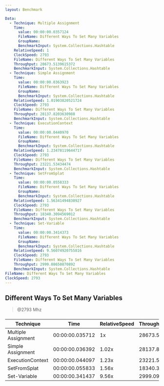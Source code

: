 ```yaml
---
layout: Benchmark

Data: 
  - Technique: Multiple Assignment
    Time: 
      value: 00:00:00.0357124
      FileName: Different Ways To Set Many Variables
      GroupName: 
      BenchmarkInput: System.Collections.Hashtable
    RelativeSpeed: 1
    ClockSpeed: 2793
    FileName: Different Ways To Set Many Variables
    Throughput: 28673.5139615372
    BenchmarkInput: System.Collections.Hashtable
  - Technique: Simple Assignment
    Time: 
      value: 00:00:00.0363923
      FileName: Different Ways To Set Many Variables
      GroupName: 
      BenchmarkInput: System.Collections.Hashtable
    RelativeSpeed: 1.01903820521724
    ClockSpeed: 2793
    FileName: Different Ways To Set Many Variables
    Throughput: 28137.8203630988
    BenchmarkInput: System.Collections.Hashtable
  - Technique: ExecutionContext
    Time: 
      value: 00:00:00.0440970
      FileName: Different Ways To Set Many Variables
      GroupName: 
      BenchmarkInput: System.Collections.Hashtable
    RelativeSpeed: 1.23478119644717
    ClockSpeed: 2793
    FileName: Different Ways To Set Many Variables
    Throughput: 23221.53434474
    BenchmarkInput: System.Collections.Hashtable
  - Technique: SetFromSplat
    Time: 
      value: 00:00:00.0558333
      FileName: Different Ways To Set Many Variables
      GroupName: 
      BenchmarkInput: System.Collections.Hashtable
    RelativeSpeed: 1.56341494830927
    ClockSpeed: 2793
    FileName: Different Ways To Set Many Variables
    Throughput: 18340.3094569012
    BenchmarkInput: System.Collections.Hashtable
  - Technique: Set-Variable
    Time: 
      value: 00:00:00.3414373
      FileName: Different Ways To Set Many Variables
      GroupName: 
      BenchmarkInput: System.Collections.Hashtable
    RelativeSpeed: 9.56074920755816
    ClockSpeed: 2793
    FileName: Different Ways To Set Many Variables
    Throughput: 2999.08650870892
    BenchmarkInput: System.Collections.Hashtable
FileName: Different Ways To Set Many Variables
ClockSpeed: 2793
---
```

Different Ways To Set Many Variables
------------------------------------
> @2793 Mhz


### 


|Technique          |Time           |RelativeSpeed|Throughput|
|-------------------|---------------|-------------|----------|
|Multiple Assignment|00:00:00.035712|1x           |28673.51/s|
|Simple Assignment  |00:00:00.036392|1.02x        |28137.82/s|
|ExecutionContext   |00:00:00.044097|1.23x        |23221.53/s|
|SetFromSplat       |00:00:00.055833|1.56x        |18340.31/s|
|Set-Variable       |00:00:00.341437|9.56x        |2999.09/s |
